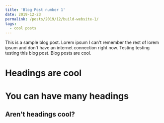 ```yaml
---
title: 'Blog Post number 1'
date: 2019-12-23
permalink: /posts/2019/12/build-website-1/
tags:
  - cool posts
---
```


This is a sample blog post. Lorem ipsum I can't remember the rest of lorem ipsum and don't have an internet connection right now. Testing testing testing this blog post. Blog posts are cool.

Headings are cool
======

You can have many headings
======

Aren't headings cool?
------